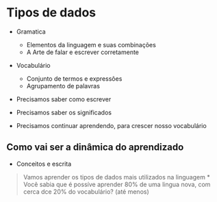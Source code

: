 # Tipos de dados

* Gramatica
    * Elementos da linguagem e suas combinações
    * A Arte de falar e escrever corretamente

* Vocabulário
    * Conjunto de termos e expressôes
    * Agrupamento de palavras

* Precisamos saber como escrever
* Precisamos saber os significados
* Precisamos continuar aprendendo, para crescer nosso vocabulário

## Como vai ser a dinâmica do aprendizado

* Conceitos e escrita

> Vamos aprender os tipos de dados mais utilizados na linguagem
    * Vocẽ sabia que é possíve aprender 80% de uma lingua nova, com
    cerca dce 20% do vocabulário? (até menos)